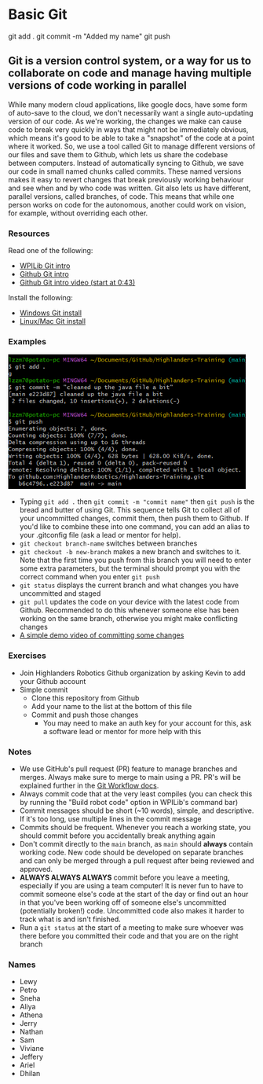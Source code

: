 # Basic Git
git add .
git commit -m "Added my name"
git push
## Git is a version control system, or a way for us to collaborate on code and manage having multiple versions of code working in parallel

While many modern cloud applications, like google docs, have some form of auto-save to the cloud, we don't necessarily want a single auto-updating version of our code.
As we're working, the changes we make can cause code to break very quickly in ways that might not be immediately obvious, which means it's good to be able to take a "snapshot" of the code at a point where it worked.
So, we use a tool called Git to manage different versions of our files and save them to Github, which lets us share the codebase between computers.
Instead of automatically syncing to Github, we save our code in small named chunks called commits.
These named versions makes it easy to revert changes that break previously working behaviour and see when and by who code was written.
Git also lets us have different, parallel versions, called branches, of code.
This means that while one person works on code for the autonomous, another could work on vision, for example, without overriding each other.

### Resources

Read one of the following:

- [WPILib Git intro](https://docs.wpilib.org/en/stable/docs/software/basic-programming/git-getting-started.html)
- [Github Git intro](https://docs.github.com/en/get-started/using-git/about-git)
- [Github Git intro video (start at 0:43)](https://youtu.be/r8jQ9hVA2qs?t=43)

Install the following:

- [Windows Git install](https://gitforwindows.org/)
- [Linux/Mac Git install](https://git-scm.com/book/en/v2/Getting-Started-Installing-Git)

### Examples

![A simple demonstration of committing and pushing some changes in git](../../Assets/GitExample.png)

- Typing `git add .` then `git commit -m "commit name"` then `git push` is the bread and butter of using Git.
  This sequence tells Git to collect all of your uncommitted changes, commit them, then push them to Github.
  If you'd like to combine these into one command, you can add an alias to your .gitconfig file (ask a lead or mentor for help).
- `git checkout branch-name` switches between branches
- `git checkout -b new-branch` makes a new branch and switches to it.
  Note that the first time you push from this branch you will need to enter some extra parameters, but the terminal should prompt you with the correct command when you enter `git push`
- `git status` displays the current branch and what changes you have uncommitted and staged
- `git pull` updates the code on your device with the latest code from Github.
  Recommended to do this whenever someone else has been working on the same branch, otherwise you might make conflicting changes
- [A simple demo video of committing some changes](../../Assets/GitDemoVideo.mp4)

### Exercises

- Join Highlanders Robotics Github organization by asking Kevin to add your Github account
- Simple commit
  - Clone this repository from Github
  - Add your name to the list at the bottom of this file
  - Commit and push those changes
    - You may need to make an auth key for your account for this, ask a software lead or mentor for more help with this

### Notes

- We use GitHub's pull request (PR) feature to manage branches and merges.
Always make sure to merge to main using a PR.
PR's will be explained further in the [Git Workflow docs](Docs/1_General/1.3_GitWorkflow.md).
- Always commit code that at the very least compiles (you can check this by running the "Build robot code" option in WPILib's command bar)
- Commit messages should be short (~10 words), simple, and descriptive.
  If it's too long, use multiple lines in the commit message
- Commits should be frequent. Whenever you reach a working state, you should commit before you accidentally break anything again
- Don't commit directly to the `main` branch, as `main` should **always** contain working code.
  New code should be developed on separate branches and can only be merged through a pull request after being reviewed and approved.
- **ALWAYS ALWAYS ALWAYS** commit before you leave a meeting, especially if you are using a team computer!
  It is never fun to have to commit someone else's code at the start of the day or find out an hour in that you've been working off of someone else's uncommitted (potentially broken!) code.
  Uncommitted code also makes it harder to track what is and isn't finished.
- Run a `git status` at the start of a meeting to make sure whoever was there before you committed their code and that you are on the right branch

### Names

- Lewy
- Petro
- Sneha
- Aliya
- Athena
- Jerry
- Nathan
- Sam
- Viviane
- Jeffery
- Ariel
- Dhilan
